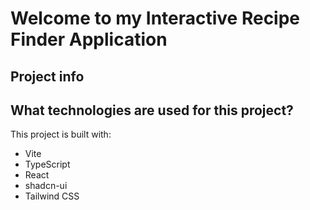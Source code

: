 # Welcome to my Interactive Recipe Finder Application

## Project info

## What technologies are used for this project?

This project is built with:

- Vite
- TypeScript
- React
- shadcn-ui
- Tailwind CSS

